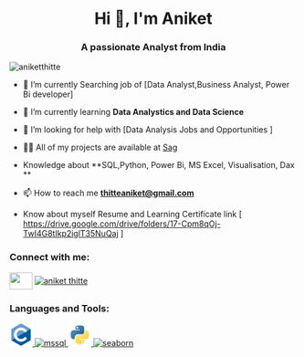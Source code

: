 

<h1 align="center">Hi 👋, I'm Aniket</h1>
<h3 align="center">A passionate Analyst from India</h3>

<p align="left"> <img src="https://komarev.com/ghpvc/?username=aniketthitte&label=Profile%20views&color=0e75b6&style=flat" alt="aniketthitte" /> </p>

- 🔭 I’m currently Searching job of [Data Analyst,Business Analyst, Power Bi developer] 

- 🌱 I’m currently learning **Data Analystics and Data Science**

- 🤝 I’m looking for help with [Data Analysis Jobs and Opportunities ]

- 👨‍💻 All of my projects are available at [Sag](Sag)

- Knowledge about **SQL,Python, Power Bi, MS Excel, Visualisation, Dax **

- 📫 How to reach me **thitteaniket@gmail.com**

- Know about myself Resume and Learning Certificate link  [ https://drive.google.com/drive/folders/17-Cpm8qOj-TwI4G8tIkp2iglT35NuQaj ]

<h3 align="left">Connect with me:</h3>
<p align="left">
<a href="https://linkedin.com/in/aniket thitte" target="blank"><img align="center" src=" https://www.linkedin.com/in/aniket-thitte-a11845200?utm_source=share&utm_campaign=share_via&utm_content=profile&utm_medium=android_app " height="30" width="40" /></a>
<a href="https://www.hackerrank.com/aniketthitte" target="blank"><img align="center" src="https://raw.githubusercontent.com/aniketthitte/github-profile-readme-generator/master/src/images/icons/Social/hackerrank.svg" alt="aniket thitte" height="30" width="40" /></a>
</p>

<h3 align="left">Languages and Tools:</h3>
<p align="left"> <a href="https://www.cprogramming.com/" target="_blank" rel="noreferrer"> <img src="https://raw.githubusercontent.com/devicons/devicon/master/icons/c/c-original.svg" alt="c" width="40" height="40"/> </a> <a href="https://www.microsoft.com/en-us/sql-server" target="_blank" rel="noreferrer"> <img src="https://www.svgrepo.com/show/303229/microsoft-sql-server-logo.svg" alt="mssql" width="40" height="40"/> </a> <a href="https://www.python.org" target="_blank" rel="noreferrer"> <img src="https://raw.githubusercontent.com/devicons/devicon/master/icons/python/python-original.svg" alt="python" width="40" height="40"/> </a> <a href="https://seaborn.pydata.org/" target="_blank" rel="noreferrer"> <img src="https://seaborn.pydata.org/_images/logo-mark-lightbg.svg" alt="seaborn" width="40" height="40"/> </a> </p>
